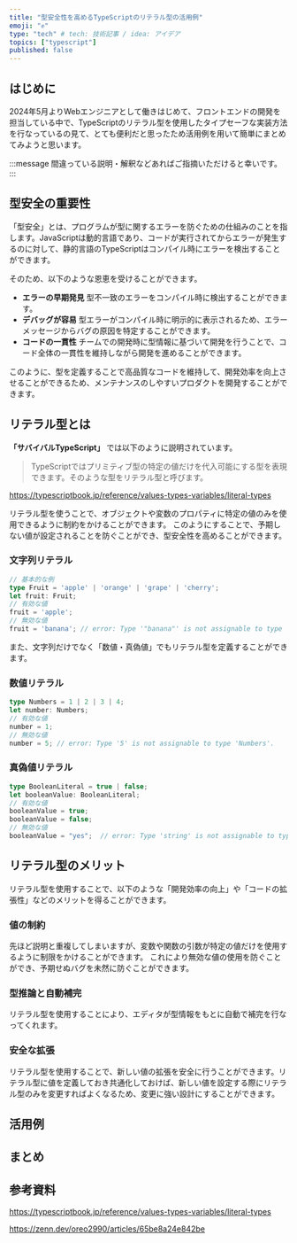 ```yaml
---
title: "型安全性を高めるTypeScriptのリテラル型の活用例"
emoji: "✊"
type: "tech" # tech: 技術記事 / idea: アイデア
topics: ["typescript"]
published: false
---
```

## はじめに

2024年5月よりWebエンジニアとして働きはじめて、フロントエンドの開発を担当している中で、TypeScriptのリテラル型を使用したタイプセーフな実装方法を行なっているの見て、とても便利だと思ったため活用例を用いて簡単にまとめてみようと思います。

:::message
間違っている説明・解釈などあればご指摘いただけると幸いです。
:::

## 型安全の重要性

「型安全」とは、プログラムが型に関するエラーを防ぐための仕組みのことを指します。JavaScriptは動的言語であり、コードが実行されてからエラーが発生するのに対して、静的言語のTypeScriptはコンパイル時にエラーを検出することができます。

そのため、以下のような恩恵を受けることができます。

- **エラーの早期発見**
型不一致のエラーをコンパイル時に検出することができます。
- **デバッグが容易**
型エラーがコンパイル時に明示的に表示されるため、エラーメッセージからバグの原因を特定することができます。
- **コードの一貫性**
チームでの開発時に型情報に基づいて開発を行うことで、コード全体の一貫性を維持しながら開発を進めることができます。

このように、型を定義することで高品質なコードを維持して、開発効率を向上させることができるため、メンテナンスのしやすいプロダクトを開発することができます。

## リテラル型とは

**「サバイバルTypeScript」** では以下のように説明されています。

> TypeScriptではプリミティブ型の特定の値だけを代入可能にする型を表現できます。そのような型をリテラル型と呼びます。

https://typescriptbook.jp/reference/values-types-variables/literal-types

リテラル型を使うことで、オブジェクトや変数のプロパティに特定の値のみを使用できるように制約をかけることができます。
このようにすることで、予期しない値が設定されることを防ぐことができ、型安全性を高めることができます。

### 文字列リテラル

```ts
// 基本的な例
type Fruit = 'apple' | 'orange' | 'grape' | 'cherry';
let fruit: Fruit;
// 有効な値
fruit = 'apple';
// 無効な値
fruit = 'banana'; // error: Type '"banana"' is not assignable to type 'Fruit'.
```

また、文字列だけでなく「数値・真偽値」でもリテラル型を定義することができます。

### 数値リテラル

```ts
type Numbers = 1 | 2 | 3 | 4;
let number: Numbers;
// 有効な値
number = 1;
// 無効な値
number = 5; // error: Type '5' is not assignable to type 'Numbers'.
```

### 真偽値リテラル

```ts
type BooleanLiteral = true | false;
let booleanValue: BooleanLiteral;
// 有効な値
booleanValue = true;
booleanValue = false;
// 無効な値
booleanValue = "yes";  // error: Type 'string' is not assignable to type 'BooleanLiteral'.
```

## リテラル型のメリット

リテラル型を使用することで、以下のような「開発効率の向上」や「コードの拡張性」などのメリットを得ることができます。

### 値の制約

先ほど説明と重複してしまいますが、変数や関数の引数が特定の値だけを使用するように制限をかけることができます。
これにより無効な値の使用を防ぐことができ、予期せぬバグを未然に防ぐことができます。

### 型推論と自動補完

リテラル型を使用することにより、エディタが型情報をもとに自動で補完を行なってくれます。

### 安全な拡張

リテラル型を使用することで、新しい値の拡張を安全に行うことができます。リテラル型に値を定義しておき共通化しておけば、新しい値を設定する際にリテラル型のみを変更すればよくなるため、変更に強い設計にすることができます。

## 活用例

## まとめ

## 参考資料

https://typescriptbook.jp/reference/values-types-variables/literal-types

https://zenn.dev/oreo2990/articles/65be8a24e842be
